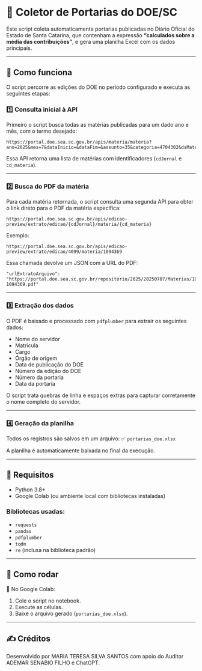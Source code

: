 
# 📄 Coletor de Portarias do DOE/SC

Este script coleta automaticamente portarias publicadas no Diário Oficial do Estado de Santa Catarina, que contenham a expressão **“calculados sobre a média das contribuições”**, e gera uma planilha Excel com os dados principais.

---

## 🚀 Como funciona

O script percorre as edições do DOE no período configurado e executa as seguintes etapas:

### 1️⃣ Consulta inicial à API

Primeiro o script busca todas as matérias publicadas para um dado ano e mês, com o termo desejado:

```
https://portal.doe.sea.sc.gov.br/apis/materia/materia?ano=2025&mes=7&dataInicio=&dataFim=&assunto=35&categoria=4704302&dsMateria=calculados%20sobre%20a%20m%C3%A9dia%20das%20contribui%C3%A7%C3%B5es&tipoBusca=1&sortEdicao=&numeroEdicao=&numeroMateria=&ondePesquisar=4
```

Essa API retorna uma lista de matérias com identificadores (`cdJornal` e `cd_materia`).

---

### 2️⃣ Busca do PDF da matéria

Para cada matéria retornada, o script consulta uma segunda API para obter o link direto para o PDF da matéria específica:

```
https://portal.doe.sea.sc.gov.br/apis/edicao-preview/extrato/edicao/{cdJornal}/materia/{cd_materia}
```

Exemplo:
```
https://portal.doe.sea.sc.gov.br/apis/edicao-preview/extrato/edicao/4099/materia/1094369
```

Essa chamada devolve um JSON com a URL do PDF:
```
"urlExtratoArquivo": "https://portal.doe.sea.sc.gov.br/repositorio/2025/20250707/Materias/1094369/extrato_materia-1094369.pdf"
```

---

### 3️⃣ Extração dos dados

O PDF é baixado e processado com `pdfplumber` para extrair os seguintes dados:
- Nome do servidor
- Matrícula
- Cargo
- Órgão de origem
- Data de publicação do DOE
- Número da edição do DOE
- Número da portaria
- Data da portaria

O script trata quebras de linha e espaços extras para capturar corretamente o nome completo do servidor.

---

### 4️⃣ Geração da planilha

Todos os registros são salvos em um arquivo:
✅ `portarias_doe.xlsx`

A planilha é automaticamente baixada no final da execução.

---

## 🧰 Requisitos

- Python 3.8+
- Google Colab (ou ambiente local com bibliotecas instaladas)

### Bibliotecas usadas:
- `requests`
- `pandas`
- `pdfplumber`
- `tqdm`
- `re` (inclusa na biblioteca padrão)

---

## 📝 Como rodar

📌 No Google Colab:
1. Cole o script no notebook.
2. Execute as células.
3. Baixe o arquivo gerado (`portarias_doe.xlsx`).

---

## ✍️ Créditos

Desenvolvido por MARIA TERESA SILVA SANTOS com apoio do Auditor  ADEMAR SENABIO FILHO e ChatGPT.
